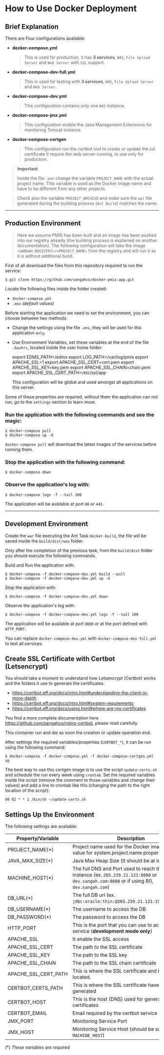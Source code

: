 # How to Use Docker Deployment

## Brief Explanation

There are Four configurations available:

- **docker-compose.yml**
    > This is used for production, it has **3 services**, 
    > `WAS`, `File Upload Server` and `Web Server` with `SSL` support.

- **docker-compose-dev-full.yml**
    > This is used for testing with **3 services**,
    > `WAS`, `File Upload Server` and `Web Server`.

- **docker-compose-dev.yml**
    > This configuration contains only one `WAS` instance.

- **docker-compose-jmx.yml**
    > This configuration enable the Java Management Extensions 
    > for monitoring Tomcat instance

- **docker-compose-certgen**
    > This configuration run the certbot tool to create or update the ssl certificate
    > It require the web server running, to use only for production.


> **Important**
>
> Inside the file `.env` change the variable `PROJECT_NAME` with the actual project name.
> This variable is used as the Docker image name and have to be different from any other projects.

> Check also the variable `PROJECT_ARCHIVE` and make sure the `war` file generated during the building process (`Ant Build`) matches the name.

---

## Production Environment

> Here we assume PMIS has been built and an image has been pushed into our registry already 
> (the building process is explained on another documentation).
> The following configuration will take the image `<SANGAH_REGISTRY>/<PROJECT_NAME>` from the registry 
> and will run it as it is without additional build.

First of all download the files from this repository required to run the service:

    $ git clone https://github.com/sangahco/docker-pmis-app.git

Locate the following files inside the folder created:

- `docker-compose.yml`
- `.env` *(default values)*

Before starting the application we need to set the environment, you can choose between two methods:

- Change the settings using the file `.env`, they will be used for this application `only`.
- Use Environment Variables, set these variables at the end of the file `.bashrc`, located inside the user home folder:

    export EDMS_PATH=/edms
    export LOG_PATH=/var/log/pmis
    export APACHE_SSL=1
    export APACHE_SSL_CERT=cert.pem
    export APACHE_SSL_KEY=key.pem
    export APACHE_SSL_CHAIN=chain.pem
    export APACHE_SSL_CERT_PATH=/etc/ssl/app

  This configuration will be global and used amongst all applications on this server.

Some of these properties are required, without them the application can not run, go to the `settings` section to learn more.


### Run the application with the following commands and see the magic:

    $ docker-compose pull
    $ docker-compose up -d

`docker-compose pull` will download the latest images of the services before running them.


### Stop the application with the following command:

    $ docker-compose down


### Observe the application's log with:

    $ docker-compose logs -f --tail 100

The application will be available at port `80` or `443`.

---

## Development Environment

Create the `war` file executing the Ant Task `docker-build`, the file will be saved inside the `build/dist/was` folder.

Only after the completion of the previous task, 
from the `build/dist` folder you should execute the following commands.

Build and Run the application with:

    $ docker-compose -f docker-compose-dev.yml build --pull
    $ docker-compose -f docker-compose-dev.yml up -d

Stop the application with:

    $ docker-compose -f docker-compose-dev.yml down

Observe the application's log with:

    $ docker-compose -f docker-compose-dev.yml logs -f --tail 100

The application will be available at port `8080` or at the port defined with `HTTP_PORT`.

You can replace `docker-compose-dev.yml` with `docker-compose-dev-full.yml` to test all services.


## Create SSL Certificate with Certbot (Letsencrypt)

You should take a moment to understand how Letsencrypt (Certbot) works and the folders it use to generate the certificates.
- https://certbot.eff.org/docs/intro.html#understanding-the-client-in-more-depth
- https://certbot.eff.org/docs/intro.html#system-requirements
- https://certbot.eff.org/docs/using.html#where-are-my-certificates


You find a more complete documentation here https://github.com/sangahco/nginx-certbot, please read carefully.

This container run and die as soon the creation or update operation end.

After settings the required variables/properties (`CERTBOT_*`), 
it can be run using the following command:

    $ docker-compose -f docker-compose.yml -f docker-compose-certgen.yml up


The best way to use this certgen image is to use the script `update-certs.sh` and schedule the run every week using `crontab`.
Set the required variables inside the script (remove the comment to those variables and change their values)
and add a line to crontab like this (changing the path to the right location of the script):

    00 02 * * 1 /bin/sh ~/update-certs.sh


## Settings Up the Environment

The following settings are available:

| Property/Variable    | Description                                                                                                                                     |
|----------------------|-------------------------------------------------------------------------------------------------------------------------------------------------|
| PROJECT_NAME(*)      | Project name used for the Docker image and as value for system.project.name property                                                            |
| JAVA_MAX_SIZE(*)     | Java Max Heap Size (It should be at least 2G)                                                                                                   |
| MACHINE_HOST(*)      | The full DNS and Port used to reach the tomcat instance  (ex. `203.239.21.121:8080` or `dev.sangah.com:8080`  or if using 80, `dev.sangah.com`) |
| DB_URL(*)            | The full DB url (ex. `jdbc:oracle:thin:@203.239.21.121:1521:AL32UTF8`)                                                                          |
| DB_USERNAME(*)       | The username to access the DB                                                                                                                   |
| DB_PASSWORD(*)       | The password to access the DB                                                                                                                   |
| HTTP_PORT            | This is the port that you can use to access the service (**development mode only**)                                                             |
| APACHE_SSL           | It enable the SSL access                                                                                                                        |
| APACHE_SSL_CERT      | The path to the SSL certificate                                                                                                                 |
| APACHE_SSL_KEY       | The path to the SSL key                                                                                                                         |
| APACHE_SSL_CHAIN     | The path to the SSL chain certificate                                                                                                           |
| APACHE_SSL_CERT_PATH | This is where the SSL certificate and key are located.                                                                                          |
| CERTBOT_CERTS_PATH   | This is where the SSL certificate have to be generated                                                                                          |
| CERTBOT_HOST         | This is the host (DNS) used for generating the SSL certificates                                                                                 |
| CERTBOT_EMAIL        | Email required by the certbot service                                                                                                           |
| JMX_PORT             | Monitoring Service Port                                                                                                                         |
| JMX_HOST             | Monitoring Service Host (should be same as `MACHINE_HOST`)                                                                                      |

(*) *These variables are required*